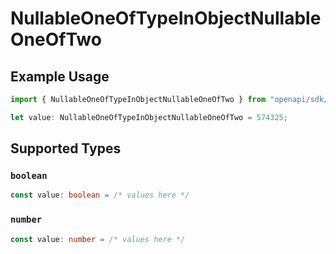 # NullableOneOfTypeInObjectNullableOneOfTwo

## Example Usage

```typescript
import { NullableOneOfTypeInObjectNullableOneOfTwo } from "openapi/sdk/models/shared";

let value: NullableOneOfTypeInObjectNullableOneOfTwo = 574325;
```

## Supported Types

### `boolean`

```typescript
const value: boolean = /* values here */
```

### `number`

```typescript
const value: number = /* values here */
```

